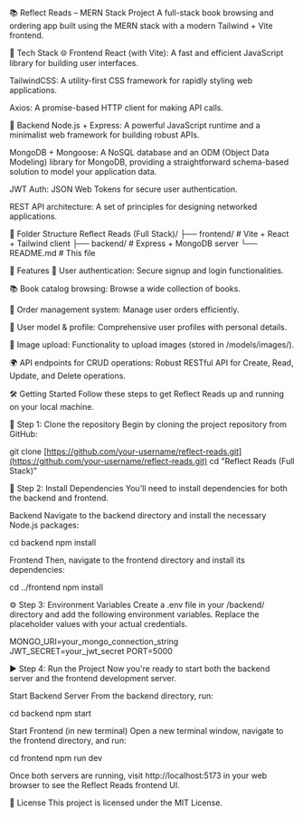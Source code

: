 📚 Reflect Reads – MERN Stack Project
A full-stack book browsing and ordering app built using the MERN stack with a modern Tailwind + Vite frontend.

🚀 Tech Stack
🌐 Frontend
React (with Vite): A fast and efficient JavaScript library for building user interfaces.

TailwindCSS: A utility-first CSS framework for rapidly styling web applications.

Axios: A promise-based HTTP client for making API calls.

🔧 Backend
Node.js + Express: A powerful JavaScript runtime and a minimalist web framework for building robust APIs.

MongoDB + Mongoose: A NoSQL database and an ODM (Object Data Modeling) library for MongoDB, providing a straightforward schema-based solution to model your application data.

JWT Auth: JSON Web Tokens for secure user authentication.

REST API architecture: A set of principles for designing networked applications.

📁 Folder Structure
Reflect Reads (Full Stack)/
├── frontend/ # Vite + React + Tailwind client
├── backend/ # Express + MongoDB server
└── README.md # This file

🧠 Features
🧾 User authentication: Secure signup and login functionalities.

📚 Book catalog browsing: Browse a wide collection of books.

🛒 Order management system: Manage user orders efficiently.

🧑 User model & profile: Comprehensive user profiles with personal details.

📸 Image upload: Functionality to upload images (stored in /models/images/).

🌍 API endpoints for CRUD operations: Robust RESTful API for Create, Read, Update, and Delete operations.

🛠️ Getting Started
Follow these steps to get Reflect Reads up and running on your local machine.

🐍 Step 1: Clone the repository
Begin by cloning the project repository from GitHub:

git clone [https://github.com/your-username/reflect-reads.git](https://github.com/your-username/reflect-reads.git)
cd "Reflect Reads (Full Stack)"

💾 Step 2: Install Dependencies
You'll need to install dependencies for both the backend and frontend.

Backend
Navigate to the backend directory and install the necessary Node.js packages:

cd backend
npm install

Frontend
Then, navigate to the frontend directory and install its dependencies:

cd ../frontend
npm install

⚙️ Step 3: Environment Variables
Create a .env file in your /backend/ directory and add the following environment variables. Replace the placeholder values with your actual credentials.

MONGO_URI=your_mongo_connection_string
JWT_SECRET=your_jwt_secret
PORT=5000

▶️ Step 4: Run the Project
Now you're ready to start both the backend server and the frontend development server.

Start Backend Server
From the backend directory, run:

cd backend
npm start

Start Frontend (in new terminal)
Open a new terminal window, navigate to the frontend directory, and run:

cd frontend
npm run dev

Once both servers are running, visit http://localhost:5173 in your web browser to see the Reflect Reads frontend UI.

🧾 License
This project is licensed under the MIT License.
